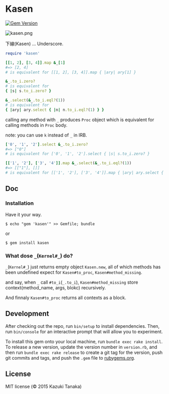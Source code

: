 # Kasen

[![Gem Version](https://badge.fury.io/rb/kasen.svg)](http://badge.fury.io/rb/kasen)

![kasen.png](https://qiita-image-store.s3.amazonaws.com/0/30440/7ac5c816-ad6d-dd62-1783-a2c435455fde.png)

下線(Kasen) ... Underscore.

```ruby
require 'kasen'

[[1, 2], [3, 4]].map &_[1]
#=> [2, 4]
# is equivalent for [[1, 2], [3, 4]].map { |ary| ary[1] }

&_.to_i.zero?
# is equivalent for
{ |s| s.to_i.zero? }

&_.select(&_.to_i.eql?(1))
# is equivalent for
{ |ary| ary.select { |n| n.to_i.eql?(1) } }
```

calling any method with `_` produces `Proc` object which is equivalent for calling methods in `Proc` body.

note: you can use `k` instead of `_` in IRB.

```ruby
['0', '1', '2'].select &_.to_i.zero?
#=> ["0"]
# is equivalent for ['0', '1', '2'].select { |s| s.to_i.zero? }

[['1', '2'], ['3', '4']].map &_.select(&_.to_i.eql?(1))
#=> [["1"], []]
# is equivalent for [['1', '2'], ['3', '4']].map { |ary| ary.select { |n| n.to_i.eql?(1) } }
```

## Doc

### Installation
Have it your way.

    $ echo "gem 'kasen'" >> Gemfile; bundle

or

    $ gem install kasen

### What dose `_`(`Kernel#_`) do?

`_`(`Kernel#_`) just returns empty object `Kasen.new`, all of which methods has been undefined expect for `Kasen#to_proc`, `Kasen#method_missing`.

and say, when `_` call `#to_i`(`_.to_i`), `Kasen#method_missing` store context(method_name, args, blokc) recursively.

And finnaly `Kasen#to_proc` returns all contexts as a block.

## Development

After checking out the repo, run `bin/setup` to install dependencies. Then, run `bin/console` for an interactive prompt that will allow you to experiment.

To install this gem onto your local machine, run `bundle exec rake install`. To release a new version, update the version number in `version.rb`, and then run `bundle exec rake release` to create a git tag for the version, push git commits and tags, and push the `.gem` file to [rubygems.org](https://rubygems.org).

## License

MIT license (© 2015 Kazuki Tanaka)
